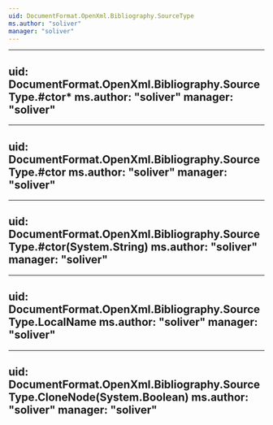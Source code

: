 ```yaml
---
uid: DocumentFormat.OpenXml.Bibliography.SourceType
ms.author: "soliver"
manager: "soliver"
---
```


---
uid: DocumentFormat.OpenXml.Bibliography.SourceType.#ctor*
ms.author: "soliver"
manager: "soliver"
---

---
uid: DocumentFormat.OpenXml.Bibliography.SourceType.#ctor
ms.author: "soliver"
manager: "soliver"
---

---
uid: DocumentFormat.OpenXml.Bibliography.SourceType.#ctor(System.String)
ms.author: "soliver"
manager: "soliver"
---

---
uid: DocumentFormat.OpenXml.Bibliography.SourceType.LocalName
ms.author: "soliver"
manager: "soliver"
---

---
uid: DocumentFormat.OpenXml.Bibliography.SourceType.CloneNode(System.Boolean)
ms.author: "soliver"
manager: "soliver"
---
